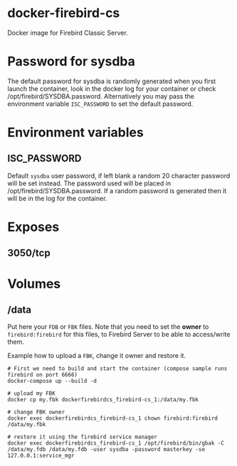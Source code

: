 # docker-firebird-cs

Docker image for Firebird Classic Server.

# Password for sysdba

The default password for sysdba is randomly generated when you first launch the container,
look in the docker log for your container or check /opt/firebird/SYSDBA.password.
Alternatively you may pass the environment variable `ISC_PASSWORD` to set the default password.

# Environment variables

## ISC_PASSWORD

Default `sysdba` user password, if left blank a random 20 character password will be set instead.
The password used will be placed in /opt/firebird/SYSDBA.password.
If a random password is generated then it will be in the log for the container.

# Exposes

## 3050/tcp

# Volumes

## /data

Put here your `FDB` or `FBK` files. Note that you need to set the **owner** to `firebird:firebird` for this files, to Firebird Server to be able to access/write them.

Example how to upload a `FBK`, change it owner and restore it.

```
# First we need to build and start the container (compose sample runs firebird on port 6666)
docker-compose up --build -d

# upload my FBK
docker cp my.fbk dockerfirebirdcs_firebird-cs_1:/data/my.fbk

# change FBK owner
docker exec dockerfirebirdcs_firebird-cs_1 chown firebird:firebird /data/my.fbk

# restore it using the firebird service manager
docker exec dockerfirebirdcs_firebird-cs_1 /opt/firebird/bin/gbak -C /data/my.fdb /data/my.fdb -user sysdba -password masterkey -se 127.0.0.1:service_mgr
```